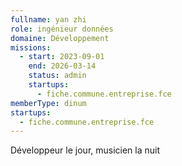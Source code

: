 ```yaml
---
fullname: yan zhi
role: ingénieur données
domaine: Développement
missions:
  - start: 2023-09-01
    end: 2026-03-14
    status: admin
    startups:
      - fiche.commune.entreprise.fce
memberType: dinum
startups:
  - fiche.commune.entreprise.fce
---
```

Développeur le jour, musicien la nuit
